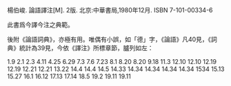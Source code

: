 楊伯峻. 論語譯注[M]. 2版. 北京:中華書局,1980年12月. ISBN 7-101-00334-6

此書爲今譯今注之典範。

後附《論語詞典》，亦極有用。唯偶有小誤，如「德」字，《論語》凡40見，《詞典》統計為39見，今依《譯注》所標章節，臚列如左：

1.9 2.1 2.3 4.11 4.25 6.29 7.3 7.6 7.23 8.1 8.20 8.20 9.18 11.3 12.10 12.10 12.19 12.19 12.21 12.21 13.22 14.4 14.4 14.5 14.33 14.34 14.34 14.34 14.34 1534 15.13 15.27 16.1 16.12 17.13 17.14 18.5 19.2 19.11 19.11

